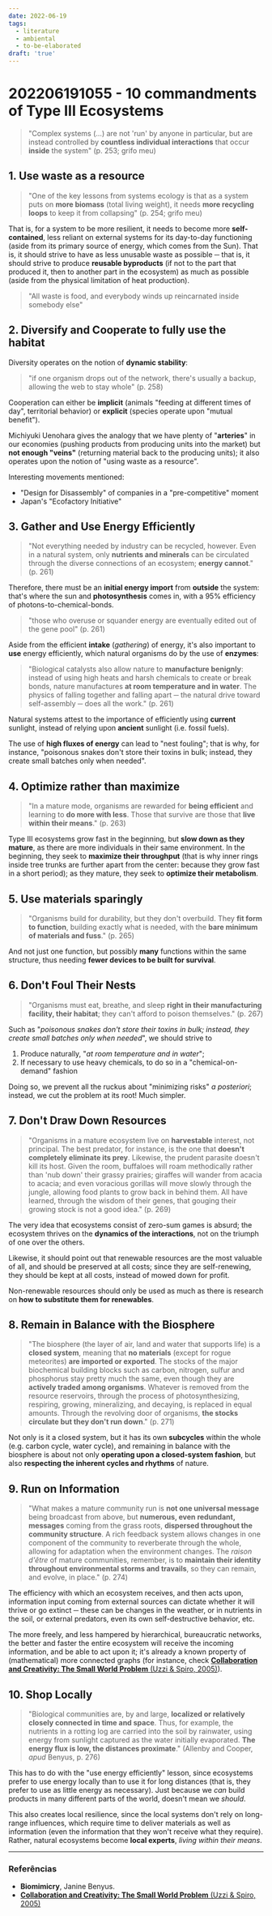 ```yaml
---
date: 2022-06-19
tags:
  - literature
  - ambiental
  - to-be-elaborated
draft: 'true'
---
```

# 202206191055 - 10 commandments of Type III Ecosystems
> "Complex systems (...) are not 'run' by anyone in particular, but are instead controlled by **countless individual interactions** that occur **inside** the system" (p. 253; grifo meu)

## 1. Use waste as a resource
> "One of the key lessons from systems ecology is that as a system puts on **more biomass** (total living weight), it needs **more recycling loops** to keep it from collapsing" (p. 254; grifo meu)

That is, for a system to be more resilient, it needs to become more **self-contained**, less reliant on external systems for its day-to-day functioning (aside from its primary source of energy, which comes from the Sun). That is, it should strive to have as less unusable waste as possible ─ that is, it should strive to produce **reusable byproducts** (if not to the part that produced it, then to another part in the ecosystem) as much as possible (aside from the physical limitation of heat production).

> "All waste is food, and everybody winds up reincarnated inside somebody else"


## 2. Diversify and Cooperate to fully use the habitat
Diversity operates on the notion of **dynamic stability**:
> "if one organism drops out of the network, there's usually a backup, allowing the web to stay whole" (p. 258)

Cooperation can either be **implicit** (animals "feeding at different times of day", territorial behavior) or **explicit** (species operate upon "mutual benefit").

Michiyuki Uenohara gives the analogy that we have plenty of "**arteries**" in our economies (pushing products from producing units into the market) but **not enough "veins"** (returning material back to the producing units); it also operates upon the notion of "using waste as a resource".

Interesting movements mentioned:
* "Design for Disassembly" of companies in a "pre-competitive" moment
* Japan's "Ecofactory Initiative"


## 3. Gather and Use Energy Efficiently
> "Not everything needed by industry can be recycled, however.
> Even in a natural system, only **nutrients and minerals** can be circulated through the diverse connections of an ecosystem; **energy cannot**." (p. 261)

Therefore, there must be an **initial energy import** from **outside** the system: that's where the sun and **photosynthesis** comes in, with a 95% efficiency of photons-to-chemical-bonds.

> "those who overuse or squander energy are eventually edited out of the gene pool" (p. 261)

Aside from the efficient **intake** (*gathering*) of energy, it's also important to **use** energy efficiently, which natural organisms do by the use of **enzymes**:
> "Biological catalysts also allow nature to **manufacture benignly**: instead of using high heats and harsh chemicals to create or break bonds, nature manufactures **at room temperature and in water**.
> The physics of falling together and falling apart ─ the natural drive toward self-assembly ─ does all the work." (p. 261)

Natural systems attest to the importance of efficiently using **current** sunlight, instead of relying upon **ancient** sunlight (i.e. fossil fuels). 

The use of **high fluxes of energy** can lead to "nest fouling"; that is why, for instance, "poisonous snakes don't store their toxins in bulk; instead, they create small batches only when needed".

## 4. Optimize rather than maximize
> "In a mature mode, organisms are rewarded for **being efficient** and learning to **do more with less**.
> Those that survive are those that **live within their means**." (p. 263)

Type III ecosystems grow fast in the beginning, but **slow down as they mature**, as there are more individuals in their same environment. In the beginning, they seek to **maximize their throughput** (that is why inner rings inside tree trunks are further apart from the center: because they grow fast in a short period); as they mature, they seek to **optimize their metabolism**.

## 5. Use materials sparingly
> "Organisms build for durability, but they don't overbuild.
> They **fit form to function**, building exactly what is needed, with the **bare minimum of materials and fuss**." (p. 265)

And not just one function, but possibly **many** functions within the same structure, thus needing **fewer devices to be built for survival**.

## 6. Don't Foul Their Nests
> "Organisms must eat, breathe, and sleep **right in their manufacturing facility, their habitat**; they can't afford to poison themselves." (p. 267)

Such as "*poisonous snakes don't store their toxins in bulk; instead, they create small batches only when needed*", we should strive to
1. Produce naturally, "*at room temperature and in water*";
2. If necessary to use heavy chemicals, to do so in a "chemical-on-demand" fashion

Doing so, we prevent all the ruckus about "minimizing risks" *a posteriori*; instead, we cut the problem at its root! Much simpler.

## 7. Don't Draw Down Resources
> "Organisms in a mature ecosystem live on **harvestable** interest, not principal. 
> The best predator, for instance, is the one that **doesn't completely eliminate its prey**.
> Likewise, the prudent parasite doesn't kill its host.
> Given the room, buffaloes will roam methodically rather than 'nub down' their grassy prairies;
> giraffes will wander from acacia to acacia;
> and even voracious gorillas will move slowly through the jungle, allowing food plants to grow back in behind them.
> All have learned, through the wisdom of their genes, that gouging their growing stock is not a good idea." (p. 269)

The very idea that ecosystems consist of zero-sum games is absurd; the ecosystem thrives on the **dynamics of the interactions**, not on the triumph of one over the others. 

Likewise, it should point out that renewable resources are the most valuable of all, and should be preserved at all costs; since they are self-renewing, they should be kept at all costs, instead of mowed down for profit. 

Non-renewable resources should only be used as much as there is research on **how to substitute them for renewables**.

## 8. Remain in Balance with the Biosphere
> "The biosphere (the layer of air, land and water that supports life) is a **closed system**, meaning that **no materials** (except for rogue meteorites) **are imported or exported**. The stocks of the major biochemical building blocks such as carbon, nitrogen, sulfur and phosphorus stay pretty much the same, even though they are **actively traded among organisms**.
> Whatever is removed from the resource reservoirs, through the process of photosynthesizing, respiring, growing, mineralizing, and decaying, is replaced in equal amounts.
> Through the revolving door of organisms, **the stocks circulate but they don't run down**." (p. 271)

Not only is it a closed system, but it has its own **subcycles** within the whole (e.g. carbon cycle, water cycle), and remaining in balance with the biosphere is about not only **operating upon a closed-system fashion**, but also **respecting the inherent cycles and rhythms** of nature.

## 9. Run on Information
> "What makes a mature community run is **not one universal message** being broadcast from above, but **numerous, even redundant, messages** coming from the grass roots, **dispersed throughout the community structure**.
> A rich feedback system allows changes in one component of the community to reverberate through the whole, allowing for adaptation when the environment changes.
> The *raison d'être* of mature communities, remember, is to **maintain their identity throughout environmental storms and travails**, so they can remain, and evolve, in place." (p. 274)

The efficiency with which an ecosystem receives, and then acts upon, information input coming from external sources can dictate whether it will thrive or go extinct ─ these can be changes in the weather, or in nutrients in the soil, or external predators, even its own self-destructive behavior, etc. 

The more freely, and less hampered by hierarchical, bureaucratic networks, the better and faster the entire ecosystem will receive the incoming information, and be able to act upon it; it's already a known property of (mathematical) more connected graphs (for instance, check [**Collaboration and Creativity: The Small World Problem** (Uzzi & Spiro, 2005)](https://www.jstor.org/stable/pdf/10.1086/432782.pdf?casa_token=-JdDvgppLjcAAAAA:kozgJkJwWG7IPCokChor237pwFw4N2oF_MUMuCZZSu99J641vSznEQN8FyCGJwNXvRKmr96wC7EkCGzo7LSZ18IRyhYaf0TaQ43XwOODz0Yf5kJ_kIzFeQ)).

## 10. Shop Locally
> "Biological communities are, by and large, **localized or relatively closely connected in time and space**. Thus, for example, the nutrients in a rotting log are carried into the soil by rainwater, using energy from sunlight captured as the water initially evaporated. 
> **The energy flux is low, the distances proximate**." (Allenby and Cooper, *apud* Benyus, p. 276)

This has to do with the "use energy efficiently" lesson, since ecosystems prefer to use energy locally than to use it for long distances (that is, they prefer to use as little energy as necessary). Just because we *can* build products in many different parts of the world, doesn't mean we *should*.

This also creates local resilience, since the local systems don't rely on long-range influences, which require time to deliver materials as well as information (even the information that they won't receive what they require). Rather, natural ecosystems become **local experts**, *living within their means*.

---
### Referências
- **Biomimicry**, Janine Benyus. 
- [**Collaboration and Creativity: The Small World Problem** (Uzzi & Spiro, 2005)](https://www.jstor.org/stable/pdf/10.1086/432782.pdf?casa_token=-JdDvgppLjcAAAAA:kozgJkJwWG7IPCokChor237pwFw4N2oF_MUMuCZZSu99J641vSznEQN8FyCGJwNXvRKmr96wC7EkCGzo7LSZ18IRyhYaf0TaQ43XwOODz0Yf5kJ_kIzFeQ)
